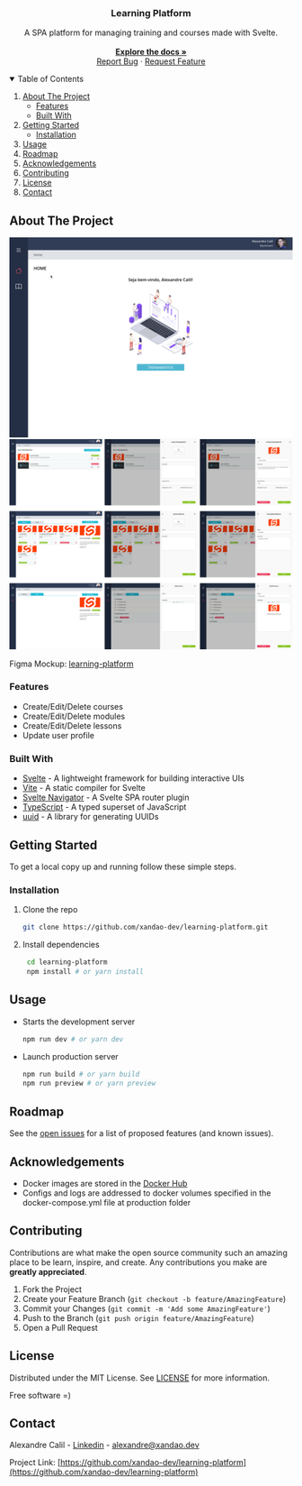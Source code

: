 <br />
<p align="center">
  <h3 align="center">Learning Platform</h3>

  <p align="center">
    A SPA platform for managing training and courses made with Svelte.
    <br />
    <br />
    <a href="https://github.com/xandao-dev/learning-platform"><strong>Explore the docs »</strong></a>
    <br />
    <a href="https://github.com/xandao-dev/learning-platform/issue">Report Bug</a>
    ·
    <a href="https://github.com/xandao-dev/learning-platform/issues">Request Feature</a>
  </p>
</p>

<details open="open">
  <summary>Table of Contents</summary>
  <ol>
    <li>
      <a href="#about-the-project">About The Project</a>
      <ul>
        <li><a href="#features">Features</a></li>
        <li><a href="#built-with">Built With</a></li>
      </ul>
    </li>
	<li>
      <a href="#getting-started">Getting Started</a>
      <ul>
        <li><a href="#installation">Installation</a></li>
      </ul>
    </li>
    <li><a href="#usage">Usage</a></li>
    <li><a href="#roadmap">Roadmap</a></li>
	<li><a href="#acknowledgements">Acknowledgements</a></li>
    <li><a href="#contributing">Contributing</a></li>
    <li><a href="#license">License</a></li>
    <li><a href="#contact">Contact</a></li>
  </ol>
</details>

## About The Project

<div align="center">
  <a href="https://github.com/xandao-dev/learning-platform">
    <img src="public/website.gif" alt="Um GIF navegando entre as páginas do learning platform">
    <img src="public/mockup.png" alt="Um mockup mostrando todas as páginas do learning platform">
  </a>
</div>

Figma Mockup: [learning-platform](https://www.figma.com/file/YDOwfyVz4tPOQ041BS4mh0/Learning-Platform)

### Features

* Create/Edit/Delete courses
* Create/Edit/Delete modules
* Create/Edit/Delete lessons
* Update user profile

### Built With

* [Svelte](https://svelte.dev/) - A lightweight framework for building interactive UIs
* [Vite](https://vite.dev/) - A static compiler for Svelte
* [Svelte Navigator](https://github.com/mefechoel/svelte-navigator) - A Svelte SPA router plugin
* [TypeScript](https://www.typescriptlang.org/) - A typed superset of JavaScript
* [uuid](https://github.com/uuidjs/uuid) - A library for generating UUIDs

## Getting Started

To get a local copy up and running follow these simple steps.

### Installation

1. Clone the repo
   ```sh
   git clone https://github.com/xandao-dev/learning-platform.git
   ```
2. Install dependencies
   ```sh
	cd learning-platform
	npm install # or yarn install
	```

## Usage

* Starts the development server
	```sh
  npm run dev # or yarn dev
  ```
* Launch production server
  ```sh
  npm run build # or yarn build
  npm run preview # or yarn preview
  ```

## Roadmap

See the [open issues](https://github.com/xandao-dev/learning-platform/issues) for a list of proposed features (and known issues).

## Acknowledgements

* Docker images are stored in the [Docker Hub](https://hub.docker.com/r/xandao6/learning-platform)
* Configs and logs are addressed to docker volumes specified in the docker-compose.yml file at production folder

## Contributing

Contributions are what make the open source community such an amazing place to be learn, inspire, and create. Any contributions you make are **greatly appreciated**.

1. Fork the Project
2. Create your Feature Branch (`git checkout -b feature/AmazingFeature`)
3. Commit your Changes (`git commit -m 'Add some AmazingFeature'`)
4. Push to the Branch (`git push origin feature/AmazingFeature`)
5. Open a Pull Request

## License

Distributed under the MIT License. See [LICENSE](./LICENSE.md) for more information.

Free software =)

## Contact

Alexandre Calil - [Linkedin](https://www.linkedin.com/in/xandao-dev/) - [alexandre@xandao.dev](mailto:alexandre@xandao.dev)

Project Link: [https://github.com/xandao-dev/learning-platform](https://github.com/xandao-dev/learning-platform)
